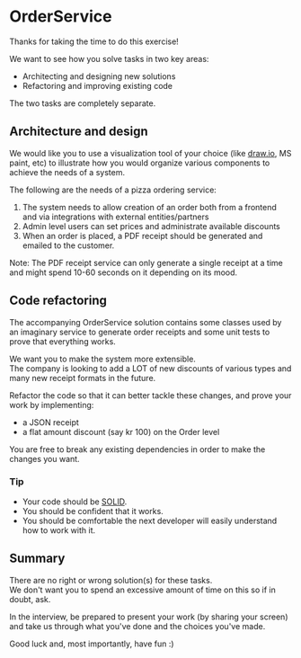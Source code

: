 # OrderService

Thanks for taking the time to do this exercise!

We want to see how you solve tasks in two key areas:
* Architecting and designing new solutions
* Refactoring and improving existing code

The two tasks are completely separate.

## Architecture and design

We would like you to use a visualization tool of your choice (like [draw.io](https://app.diagrams.net), MS paint, etc) to illustrate how you would organize various components to achieve the needs of a system.

The following are the needs of a pizza ordering service:

1. The system needs to allow creation of an order both from a frontend and via integrations with external entities/partners
2. Admin level users can set prices and administrate available discounts
3. When an order is placed, a PDF receipt should be generated and emailed to the customer.

Note: The PDF receipt service can only generate a single receipt at a time and might spend 10-60 seconds on it depending on its mood.

## Code refactoring

The accompanying OrderService solution contains some classes used by an imaginary service to generate order receipts and some unit tests to prove that everything works.  

We want you to make the system more extensible.  
The company is looking to add a LOT of new discounts of various types and many new receipt formats in the future.  

Refactor the code so that it can better tackle these changes, and prove your work by implementing: 
* a JSON receipt
* a flat amount discount (say kr 100) on the Order level

You are free to break any existing dependencies in order to make the changes you want.

### Tip
* Your code should be [SOLID](https://en.wikipedia.org/wiki/SOLID).
* You should be confident that it works.
* You should be comfortable the next developer will easily understand how to work with it.

## Summary
There are no right or wrong solution(s) for these tasks.  
We don't want you to spend an excessive amount of time on this so if in doubt, ask.

In the interview, be prepared to present your work (by sharing your screen) and take us through what you've done and the choices you've made.

Good luck and, most importantly, have fun :)